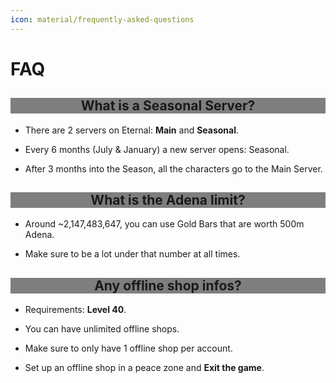 ```yaml
---
icon: material/frequently-asked-questions
---
```


<style>
h2 {
    background-color: rgba(0, 0, 0, 0.5);
    text-align: center;
}
</style>

# FAQ

## What is a Seasonal Server?

- There are 2 servers on Eternal: **Main** and **Seasonal**.

- Every 6 months (July & January) a new server opens: Seasonal.

- After 3 months into the Season, all the characters go to the Main Server.

## What is the Adena limit?

- Around ~2,147,483,647, you can use Gold Bars that are worth 500m Adena.

- Make sure to be a lot under that number at all times.


## Any offline shop infos?

- Requirements: **Level 40**.

- You can have unlimited offline shops.

- Make sure to only have 1 offline shop per account.

- Set up an offline shop in a peace zone and **Exit the game**.


